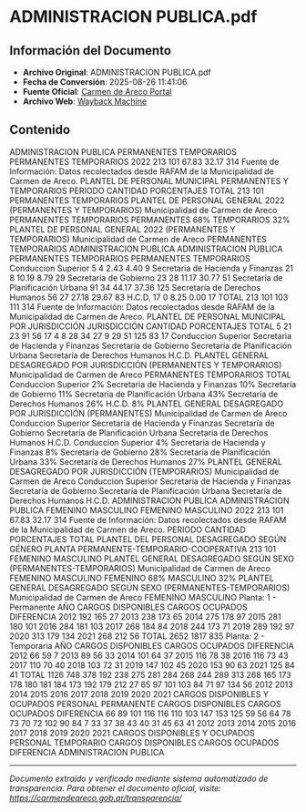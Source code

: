 # ADMINISTRACION PUBLICA.pdf

## Información del Documento

- **Archivo Original**: ADMINISTRACION PUBLICA.pdf
- **Fecha de Conversión**: 2025-08-26 11:41:06
- **Fuente Oficial**: [Carmen de Areco Portal](https://carmendeareco.gob.ar/transparencia/)
- **Archivo Web**: [Wayback Machine](https://web.archive.org/web/*/carmendeareco.gob.ar/transparencia/)

## Contenido

ADMINISTRACION PUBLICA
PERMANENTES
TEMPORARIOS
PERMANENTES
TEMPORARIOS
2022
213
101
67.83
32.17
314
Fuente de Información: Datos recolectados desde RAFAM de la Municipalidad de Carmen de Areco.
PLANTEL DE PERSONAL MUNICIPAL PERMANENTES Y TEMPORARIOS
PERIODO
CANTIDAD
PORCENTAJES
TOTAL
213
101
PERMANENTES
TEMPORARIOS
PLANTEL DE PERSONAL GENERAL 2022
(PERMANENTES Y TEMPORARIOS)
Municipalidad de Carmen de Areco
PERMANENTES
TEMPORARIOS
PERMANENTES
68%
TEMPORARIOS
32%
PLANTEL DE PERSONAL GENERAL 2022
(PERMANENTES Y TEMPORARIOS)
Municipalidad de Carmen de Areco
PERMANENTES
TEMPORARIOS
ADMINISTRACION PUBLICA
ADMINISTRACION PUBLICA
PERMANENTES
TEMPORARIOS
PERMANENTES
TEMPORARIOS
Conduccion Superior
5
4
2.43
4.40
9
Secretaria de Hacienda y Finanzas
21
8
10.19
8.79
29
Secretaría de Gobierno
23
28
11.17
30.77
51
Secretaría de Planificación Urbana
91
34
44.17
37.36
125
Secretaría de Derechos Humanos
56
27
27.18
29.67
83
H.C.D.
17
0
8.25
0.00
17
TOTAL
213
101
103
111
314
Fuente de Información: Datos recolectados desde RAFAM de la Municipalidad de Carmen de Areco.
PLANTEL DE PERSONAL MUNICIPAL POR JURISDICCIÓN
JURISDICCIÓN
CANTIDAD
PORCENTAJES
TOTAL
5
21
23
91
56
17
4
8
28
34
27
9
29
51
125
83
17
Conduccion Superior
Secretaria de Hacienda y
Finanzas
Secretaría de Gobierno
Secretaría de Planificación
Urbana
Secretaría de Derechos
Humanos
H.C.D.
PLANTEL GENERAL DESAGREGADO POR JURISDICCIÓN
(PERMANENTES Y TEMPORARIOS)
Municipalidad de Carmen de Areco
PERMANENTES
TEMPORARIOS
TOTAL
Conduccion Superior
2%
Secretaria de Hacienda y Finanzas
10%
Secretaría de Gobierno
11%
Secretaría de Planificación Urbana
43%
Secretaría de Derechos Humanos
26%
H.C.D.
8%
PLANTEL GENERAL DESAGREGADO POR JURISDICCIÓN
(PERMANENTES)
Municipalidad de Carmen de Areco
Conduccion Superior
Secretaria de Hacienda y Finanzas
Secretaría de Gobierno
Secretaría de Planificación Urbana
Secretaría de Derechos Humanos
H.C.D.
Conduccion Superior
4%
Secretaria de Hacienda y Finanzas
8%
Secretaría de Gobierno
28%
Secretaría de Planificación Urbana
33%
Secretaría de Derechos Humanos
27%
PLANTEL GENERAL DESAGREGADO POR JURISDICCIÓN
(TEMPORARIOS)
Municipalidad de Carmen de Areco
Conduccion Superior
Secretaria de Hacienda y Finanzas
Secretaría de Gobierno
Secretaría de Planificación Urbana
Secretaría de Derechos Humanos
H.C.D.
ADMINISTRACION PUBLICA
ADMINISTRACION PUBLICA
FEMENINO
MASCULINO
FEMENINO
MASCULINO
2022
213
101
67.83
32.17
314
Fuente de Información: Datos recolectados desde RAFAM de la Municipalidad de Carmen de Areco.
PERIODO
CANTIDAD
PORCENTAJES
TOTAL
PLANTEL DEL PERSONAL DESAGREGADO SEGÚN GÉNERO
PLANTA PERMANENTE-TEMPORARIO-COOPERATIVA
213
101
FEMENINO
MASCULINO
PLANTEL GENERAL DESAGREGADO SEGÚN SEXO
(PERMANENTES-TEMPORARIOS)
Municipalidad de Carmen de Areco
FEMENINO
MASCULINO
FEMENINO
68%
MASCULINO
32%
PLANTEL GENERAL DESAGREGADO SEGÚN SEXO
(PERMANENTES-TEMPORARIOS)
Municipalidad de Carmen de Areco
FEMENINO
MASCULINO
Planta:
1 - Permanente
AÑO
CARGOS DISPONIBLES CARGOS OCUPADOS
DIFERENCIA
2012
192
165
27
2013
238
173
65
2014
275
178
97
2015
281
180
101
2016
284
181
103
2017
268
184
84
2018
244
173
71
2019
289
192
97
2020
313
179
134
2021
268
212
56
TOTAL
2652
1817
835
Planta:
2 - Temporaria
AÑO
CARGOS DISPONIBLES CARGOS OCUPADOS
DIFERENCIA
2012
66
59
7
2013
89
56
33
2014
101
64
37
2015
116
78
38
2016
116
73
43
2017
110
70
40
2018
103
72
31
2019
147
102
45
2020
153
90
63
2021
125
84
41
TOTAL
1126
748
378
192
238
275
281
284
268
244
289
313
268
165
173
178
180
181
184
173
192
179
212
27
65
97
101
103
84
71
97
134
56
2012
2013
2014
2015
2016
2017
2018
2019
2020
2021
CARGOS DISPONIBLES Y OCUPADOS
PERSONAL PERMANENTE
CARGOS DISPONIBLES
CARGOS OCUPADOS
DIFERENCIA
66
89
101
116
116
110
103
147
153
125
59
56
64
78
73
70
72
102
90
84
7
33
37
38
43
40
31
45
63
41
2012
2013
2014
2015
2016
2017
2018
2019
2020
2021
CARGOS DISPONIBLES Y OCUPADOS
PERSONAL TEMPORARIO
CARGOS DISPONIBLES
CARGOS OCUPADOS
DIFERENCIA
ADMINISTRACION PUBLICA


---

*Documento extraído y verificado mediante sistema automatizado de transparencia.*
*Para obtener el documento oficial, visite: https://carmendeareco.gob.ar/transparencia/*
